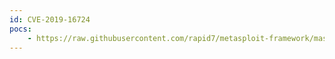 ```yaml
---
id: CVE-2019-16724
pocs:
    - https://raw.githubusercontent.com/rapid7/metasploit-framework/master/modules/exploits/windows/http/file_sharing_wizard_seh.rb
---
```

